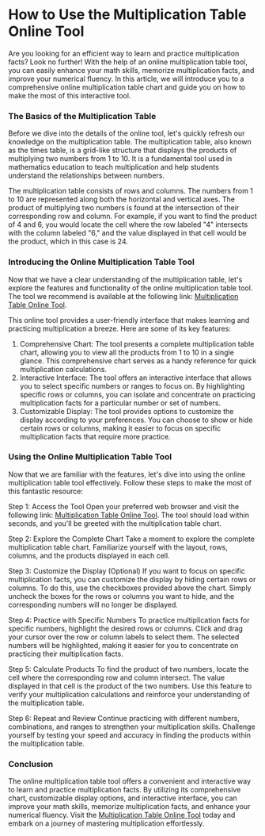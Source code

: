 How to Use the Multiplication Table Online Tool
===============================================

Are you looking for an efficient way to learn and practice multiplication facts? Look no further! With the help of an online multiplication table tool, you can easily enhance your math skills, memorize multiplication facts, and improve your numerical fluency. In this article, we will introduce you to a comprehensive online multiplication table chart and guide you on how to make the most of this interactive tool.

### The Basics of the Multiplication Table

Before we dive into the details of the online tool, let's quickly refresh our knowledge on the multiplication table. The multiplication table, also known as the times table, is a grid-like structure that displays the products of multiplying two numbers from 1 to 10. It is a fundamental tool used in mathematics education to teach multiplication and help students understand the relationships between numbers.

The multiplication table consists of rows and columns. The numbers from 1 to 10 are represented along both the horizontal and vertical axes. The product of multiplying two numbers is found at the intersection of their corresponding row and column. For example, if you want to find the product of 4 and 6, you would locate the cell where the row labeled "4" intersects with the column labeled "6," and the value displayed in that cell would be the product, which in this case is 24.

### Introducing the Online Multiplication Table Tool

Now that we have a clear understanding of the multiplication table, let's explore the features and functionality of the online multiplication table tool. The tool we recommend is available at the following link: [Multiplication Table Online Tool](https://www.onlinecalculatorsfree.com/math/multiplication-table.html).

This online tool provides a user-friendly interface that makes learning and practicing multiplication a breeze. Here are some of its key features:

1. Comprehensive Chart: The tool presents a complete multiplication table chart, allowing you to view all the products from 1 to 10 in a single glance. This comprehensive chart serves as a handy reference for quick multiplication calculations.
2. Interactive Interface: The tool offers an interactive interface that allows you to select specific numbers or ranges to focus on. By highlighting specific rows or columns, you can isolate and concentrate on practicing multiplication facts for a particular number or set of numbers.
3. Customizable Display: The tool provides options to customize the display according to your preferences. You can choose to show or hide certain rows or columns, making it easier to focus on specific multiplication facts that require more practice.

### Using the Online Multiplication Table Tool

Now that we are familiar with the features, let's dive into using the online multiplication table tool effectively. Follow these steps to make the most of this fantastic resource:

Step 1: Access the Tool Open your preferred web browser and visit the following link: [Multiplication Table Online Tool](https://www.onlinecalculatorsfree.com/math/multiplication-table.html). The tool should load within seconds, and you'll be greeted with the multiplication table chart.

Step 2: Explore the Complete Chart Take a moment to explore the complete multiplication table chart. Familiarize yourself with the layout, rows, columns, and the products displayed in each cell.

Step 3: Customize the Display (Optional) If you want to focus on specific multiplication facts, you can customize the display by hiding certain rows or columns. To do this, use the checkboxes provided above the chart. Simply uncheck the boxes for the rows or columns you want to hide, and the corresponding numbers will no longer be displayed.

Step 4: Practice with Specific Numbers To practice multiplication facts for specific numbers, highlight the desired rows or columns. Click and drag your cursor over the row or column labels to select them. The selected numbers will be highlighted, making it easier for you to concentrate on practicing their multiplication facts.

Step 5: Calculate Products To find the product of two numbers, locate the cell where the corresponding row and column intersect. The value displayed in that cell is the product of the two numbers. Use this feature to verify your multiplication calculations and reinforce your understanding of the multiplication table.

Step 6: Repeat and Review Continue practicing with different numbers, combinations, and ranges to strengthen your multiplication skills. Challenge yourself by testing your speed and accuracy in finding the products within the multiplication table.

### Conclusion

The online multiplication table tool offers a convenient and interactive way to learn and practice multiplication facts. By utilizing its comprehensive chart, customizable display options, and interactive interface, you can improve your math skills, memorize multiplication facts, and enhance your numerical fluency. Visit the [Multiplication Table Online Tool](https://www.onlinecalculatorsfree.com/math/multiplication-table.html) today and embark on a journey of mastering multiplication effortlessly.